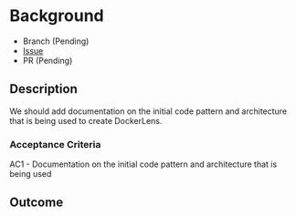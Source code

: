 # Background

- Branch (Pending)
- [Issue](https://github.com/Evanlab02/DockerLens/issues/3)
- PR (Pending)

## Description

We should add documentation on the initial code pattern and architecture that is being used to create DockerLens.

### Acceptance Criteria

AC1 - Documentation on the initial code pattern and architecture that is being used

## Outcome

